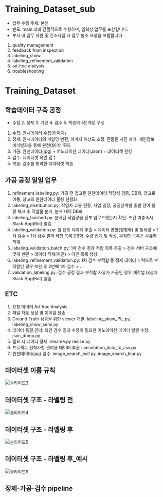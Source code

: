 # Training_Dataset_sub
- 업무 수행 주체: 본인
- 빈도: main 대비 간헐적으로 수행하며, 일회성 업무를 포함합니다.
- 부서 내 업무 지원 및 컨소시엄 내 업무 협조 요청을 포함합니다.
1. quality management
2. feedback from inspection
3. labeling_show
4. labeling_refinement_validation
5. ad-hoc analysis
6. troubleshooting



# Training_Dataset


## 학습데이터 구축 공정

- 수집 2. 정제 3. 가공 4. 검수 5. 학습의 5단계로 구성

1. 수집: 원시데이터 수집(이미지)
2. 정제: 원시데이터의 파일명 변환, 이미지 해상도 조정, 흔들린 사진 폐기, 개인정보 비식별화를 통해 원천데이터 획득
3. 가공: 원천데이터(jpg) + 어노테이션 데이터(Json) = 데이터셋 완성
4. 검수: 데이터셋 육안 검수
5. 학습: 검수를 통과한 데이터셋 학습


## 가공 공정 일일 업무

1. refinement_labeling.py: 가공 전 입고된 원천데이터 적합성 검증, DB화, 창고로 이동, 창고의 원천데이터 물량 현행화
2. labeling_distribution.py: 작업자 고용 현황, 사업 일정, 공정단계별 종별 잔여 물량 체크 후 작업물 분배, 분배 내역 DB화
3. labeling_finished.py: 분배된 작업량을 전부 업로드했는지 확인. 조건 미충족시 Slack App(Bot) 알림
4. labeling_validation.py: 일 단위 데이터 추출 > 데이터 변형(정형화) 및 필터링 > 1차 검수 > 1차 검수 결과 적합 목록 DB화, 수량 집계 및 작성, 부적합 목록은 사유별 적재
5. labeling_validation_batch.py: 1차 검수 결과 적합 목록 추출 > 검수 서버 구조에 맞게 변환 > 데이터 적재(이관) > 이관 목록 생성
6. labeling_refinement_validation.py: 1차 검수 부적합 중 정제 데이터 누락으로 부적합인 경우 보완 후 2번째 1차 검수 > ...
7. validation_labeling.py: 검수 공정 결과 부적합 사유가 가공인 경우 재작업 대상자 Slack App(Bot) 알림


## ETC

1. 요청 데이터 Ad-hoc Analysis
2. 파일 자동 생성 및 이메일 전송
3. Ground Truth 검증을 위한 viewer 개발: labeling_show_PIL.py, labeling_show_semi.py
4. 데이터 품질 관리: 육안 검수 결과 수정이 필요한 어노테이션 데이터 일괄 수정: json_dump.py
5. 필요 시 데이터 정제: rename.py resize.py
6. 프로젝트 진척사항 관리용 데이터 추출 : annotation_data_to_csv.py
7. 원천데이터(jpg) 검수: image_search_exif.py, image_search_blur.py




## 데이터셋 이름 규칙
![슬라이드3](https://user-images.githubusercontent.com/62425277/123051205-7d491580-d43c-11eb-98a7-9a483e52165f.JPG)


## 데이터셋 구조 - 라벨링 전

![슬라이드4](https://user-images.githubusercontent.com/62425277/123051270-918d1280-d43c-11eb-88a1-862abf239bc1.JPG)

## 데이터셋 구조 - 라벨링 후

![슬라이드5](https://user-images.githubusercontent.com/62425277/123051317-9ce03e00-d43c-11eb-8dd3-71dee8a261ac.JPG)


## 데이터셋 구조 - 라벨링 후_예시
![슬라이드6](https://user-images.githubusercontent.com/62425277/123051361-a9fd2d00-d43c-11eb-8f6e-c1a89535fc10.JPG)




## 정제-가공-검수 pipeline


